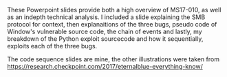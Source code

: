 
These Powerpoint slides provide both a high overview of MS17-010, as well as an indepth technical analysis. I included a slide explaining the SMB protocol for context, then explanaitions of the three bugs, pseudo code of Window's vulnerable source code, the chain of events and lastly, my breakdown of the Python exploit sourcecode and how it sequentially, exploits each of the three bugs.

The code sequence slides are mine, the other illustrations were taken from 
https://research.checkpoint.com/2017/eternalblue-everything-know/
